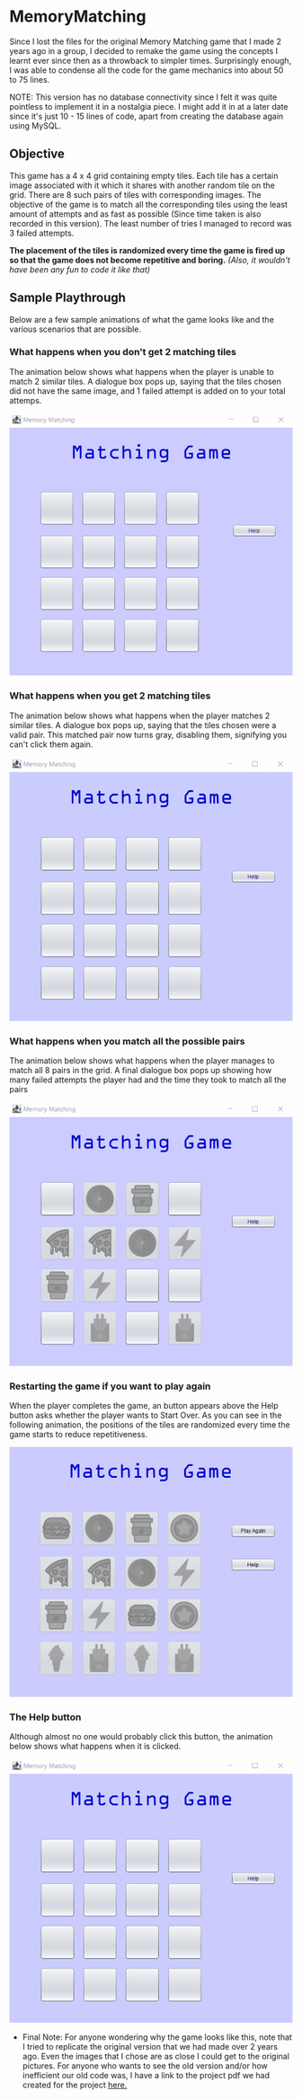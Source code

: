 # MemoryMatching
Since I lost the files for the original Memory Matching game that I made 2 years ago in a group, I decided to remake the game using the concepts I learnt ever since then as a throwback to simpler times. Surprisingly enough, I was able to condense all the code for the game mechanics into about 50 to 75 lines. 

NOTE: This version has no database connectivity since I felt it was quite pointless to implement it in a nostalgia piece. I might add it in at a later date since it's just 10 - 15 lines of code, apart from creating the database again using MySQL.

## Objective
This game has a 4 x 4 grid containing empty tiles. Each tile has a certain image associated with it which it shares with another random tile on the grid. There are 8 such pairs of tiles with corresponding images. The objective of the game is to match all the corresponding tiles using the least amount of attempts and as fast as possible (Since time taken is also recorded in this version). The least number of tries I managed to record was 3 failed attempts.

**The placement of the tiles is randomized every time the game is fired up so that the game does not become repetitive and boring.** _(Also, it wouldn't have been any fun to code it like that)_

## Sample Playthrough
Below are a few sample animations of what the game looks like and the various scenarios that are possible.

### What happens when you don't get 2 matching tiles

The animation below shows what happens when the player is unable to match 2 similar tiles. A dialogue box pops up, saying that the tiles chosen did not have the same image, and 1 failed attempt is added on to your total attemps.

![Memory Game Mismatch Demo](demo/MM-Mismatch.gif)

### What happens when you get 2 matching tiles

The animation below shows what happens when the player matches 2 similar tiles. A dialogue box pops up, saying that the tiles chosen were a valid pair. This matched pair now turns gray, disabling them, signifying you can't click them again.

![Memory Game Match Demo](demo/MM-Match.gif)

### What happens when you match all the possible pairs

The animation below shows what happens when the player manages to match all 8 pairs in the grid. A final dialogue box pops up showing how many failed attempts the player had and the time they took to match all the pairs

![Memory Game Game Over Demo](demo/MM-GameOver.gif)

### Restarting the game if you want to play again

When the player completes the game, an button appears above the Help button asks whether the player wants to Start Over. As you can see in the following animation, the positions of the tiles are randomized every time the game starts to reduce repetitiveness. 

![Memory Game Start Over Demo](demo/MM-Restart.gif)

### The Help button

Although almost no one would probably click this button, the animation below shows what happens when it is clicked. 

![Memory Game Help Demo](demo/MM-help.gif)

* Final Note: For anyone wondering why the game looks like this, note that I tried to replicate the original version that we had made over 2 years ago. Even the images that I chose are as close I could get to the original pictures. For anyone who wants to see the old version and/or how inefficient our old code was, I have a link to the project pdf we had created for the project [here.](https://drive.google.com/file/d/1xTzwepKpbxSwDju6FqbFMbQ9uI2Cnkx9/view?usp=sharing)

